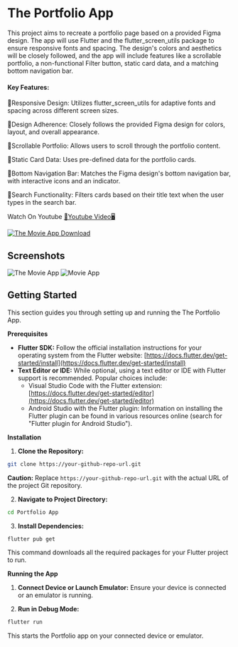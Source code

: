 
# The Portfolio App

This project aims to recreate a portfolio page based on a provided Figma design. The app will use Flutter and the flutter_screen_utils package to ensure responsive fonts and spacing. The design's colors and aesthetics will be closely followed, and the app will include features like a scrollable portfolio, a non-functional Filter button, static card data, and a matching bottom navigation bar.

#### Key Features:

🚀Responsive Design: Utilizes flutter_screen_utils for adaptive fonts and spacing across different screen sizes.

🚀Design Adherence: Closely follows the provided Figma design for colors, layout, and overall appearance.

🚀Scrollable Portfolio: Allows users to scroll through the portfolio content.

🚀Static Card Data: Uses pre-defined data for the portfolio cards.

🚀Bottom Navigation Bar: Matches the Figma design's bottom navigation bar, with interactive icons and an indicator.

🚀Search Functionality: Filters cards based on their title text when the user types in the search bar.


Watch On Youtube <a href="https://youtube.com/shorts/QHVI1PlH7lk?feature=share">📲Youtube Video🖥️</a>



  <a href="https://github.com/Sharathk1999/Movie-App/releases/download/1.0/app-release.apk"> ![The Movie App Download](https://github.com/Sharathk1999/Movie-App/blob/main/Images/2.jpg) </a>


  



## Screenshots

![The Movie App](https://github.com/Sharathk1999/Movie-App/blob/main/Images/1.jpg)
![Movie App](https://github.com/Sharathk1999/Movie-App/blob/main/Images/2.jpg)



## Getting Started

This section guides you through setting up and running the The Portfolio App.

**Prerequisites**

* **Flutter SDK:** Follow the official installation instructions for your operating system from the Flutter website: [https://docs.flutter.dev/get-started/install](https://docs.flutter.dev/get-started/install)
* **Text Editor or IDE:** While optional, using a text editor or IDE with Flutter support is recommended. Popular choices include:
    * Visual Studio Code with the Flutter extension: [https://docs.flutter.dev/get-started/editor](https://docs.flutter.dev/get-started/editor)
    * Android Studio with the Flutter plugin: Information on installing the Flutter plugin can be found in various resources online (search for "Flutter plugin for Android Studio").

**Installation**

1. **Clone the Repository:**

```bash
git clone https://your-github-repo-url.git
```

**Caution:** Replace `https://your-github-repo-url.git` with the actual URL of the project Git repository.

2. **Navigate to Project Directory:**

```bash
cd Portfolio App
```

3. **Install Dependencies:**

```bash
flutter pub get
```

This command downloads all the required packages for your Flutter project to run.

**Running the App**

1. **Connect Device or Launch Emulator:** Ensure your device is connected or an emulator is running.

2. **Run in Debug Mode:**

```bash
flutter run
```

This starts the Portfolio app on your connected device or emulator.
